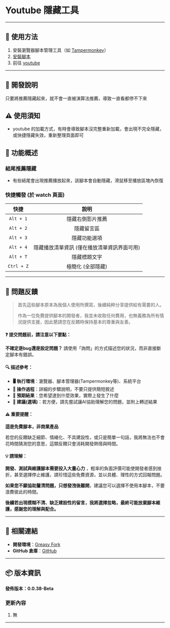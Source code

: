 # **Youtube 隱藏工具**

---

## **👻 使用方法**

1. 安裝瀏覽器腳本管理工具（如 [Tampermonkey](https://chrome.google.com/webstore/detail/tampermonkey/dhdgffkkebhmkfjojejmpbldmpobfkfo)）
2. [安裝腳本](https://update.greasyfork.org/scripts/472081/YouTube%20Hide%20Tool.user.js)
3. 前往 [youtube](https://www.youtube.com/)

---

## **🚧 開發說明**

只要將推薦隱藏起來，就不會一直被演算法推薦，導致一直看都停不下來


## **⚠️ 使用須知**
- youtube 的加載方式，有時會導致腳本沒完整重新加載，會出現不完全隱藏，或快捷隱藏失效，重新整理頁面即可


## **📜 功能概述**

### **結尾推薦隱藏**
- 有些結尾會出現推薦播放起來，該腳本會自動隱藏，滑鼠移至播放區塊內恢復

### **快捷觸發 (於 watch 頁面)**

|  **快捷**  |                  **說明**                   |
| :--------: | :-----------------------------------------: |
| `Alt + 1`  |              隱藏右側影片推薦               |
| `Alt + 2`  |                 隱藏留言區                  |
| `Alt + 3`  |                隱藏功能選項                 |
| `Alt + 4`  | 隱藏播放清單資訊 (僅在播放清單資訊界面可用) |
| `Alt + T`  |                隱藏標題文字                 |
| `Ctrl + Z` |              極簡化 (全部隱藏)              |

---

## 📣 問題反饋

> 首先這些腳本原本為我個人使用所撰寫，後續純粹分享提供給有需要的人。
>
> 作為一位免費提供腳本的開發者，我並未收取任何費用，也無義務為所有情況提供支援，因此懇請您在反饋時保持基本的尊重與友善。

#### ❓ 提交問題前，請注意以下要點：

**不確定是bug還是設定問題？** 請使用「詢問」的方式描述您的狀況，而非直接斷定腳本有錯誤。

#### 🔍 描述參考：

- **🖥️ 執行環境**：瀏覽器、腳本管理器(Tampermonkey等)、系統平台
- **🧭 操作過程**：詳細的步驟說明，不要只提供簡短敘述
- **🎯 預期結果**：您希望達到什麼效果，實際上發生了什麼
- **🤖 建議(選填)**：若方便，請先嘗試讓AI協助理解您的問題，並附上轉述結果

#### ⚠️ 重要提醒：

**這是免費腳本，非商業產品**

若您的反饋缺乏細節、情緒化、不具建設性，或只是簡單一句話，我將無法也不會花時間猜測您的意思，這類反饋只會消耗開發熱情與時間。

#### 💡 請理解：

**開發、測試與維護腳本需要投入大量心力** ，輕率的負面評價可能使開發者感到挫折，甚至選擇停止維護，請珍惜這些免費資源，並以具體、理性的方式回報問題。

**如果您不願協助釐清問題，只想發洩後離開**，建議您可以選擇不使用本腳本，不要浪費彼此的時間。

**後續若出現模糊不清、缺乏建設性的留言，我將選擇忽略，最終可能放棄腳本維護，感謝您的理解與配合。**

---

## **🔗 相關連結**

- **開發環境**：[Greasy Fork](https://greasyfork.org/zh-TW/users/989635-canaan-hs)  
- **GitHub 倉庫**：[GitHub](https://github.com/Canaan-HS/MonkeyScript/tree/main/YTHideTool)

---

## **📦 版本資訊**

**發佈版本：0.0.38-Beta** 

### **更新內容**
1. 無

---
